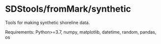 # SDStools/fromMark/synthetic

Tools for making synthetic shoreline data.

Requirements: Python>=3.7, numpy, matplotlib, datetime, random, pandas, os